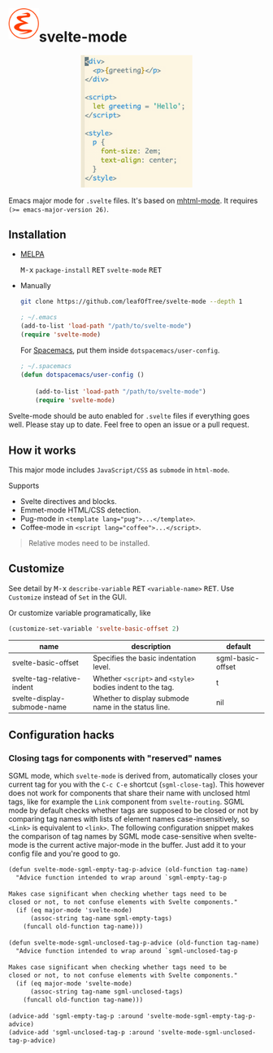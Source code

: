 <img src="https://raw.githubusercontent.com/leafOfTree/leafOfTree.github.io/master/svelte-mode.svg" width="60" height="60" alt="icon" align="left"/>

# svelte-mode

<p align="center">
<a href="https://github.com/altercation/vim-colors-solarized">
<img alt="screenshot" src="https://raw.githubusercontent.com/leafOfTree/leafOfTree.github.io/master/emacs-svelte-mode.png" width="220"/>
</a>
</p>

Emacs major mode for `.svelte` files. It's based on [mhtml-mode][0]. It requires `(>= emacs-major-version 26)`.

## Installation

- [MELPA][2]

  <kbd>M-x</kbd> `package-install` <kbd>RET</kbd> `svelte-mode` <kbd>RET</kbd>

- Manually

  ```bash
  git clone https://github.com/leafOfTree/svelte-mode --depth 1
  ```

  ```lisp
  ; ~/.emacs
  (add-to-list 'load-path "/path/to/svelte-mode")
  (require 'svelte-mode)
  ```

  For [Spacemacs][1], put them inside `dotspacemacs/user-config`.

  ```lisp
  ; ~/.spacemacs
  (defun dotspacemacs/user-config ()
        
      (add-to-list 'load-path "/path/to/svelte-mode")
      (require 'svelte-mode)
  ```
  
Svelte-mode should be auto enabled for `.svelte` files if everything goes well. Please stay up to date. Feel free to open an issue or a pull request.


## How it works

This major mode includes `JavaScript/CSS` as `submode` in `html-mode`. 

Supports

- Svelte directives and blocks.
- Emmet-mode HTML/CSS detection.
- Pug-mode in `<template lang="pug">...</template>`.
- Coffee-mode in `<script lang="coffee">...</script>`.

> Relative modes need to be installed.

## Customize

See detail by <kbd>M-x</kbd> `describe-variable` <kbd>RET</kbd> `<variable-name>` <kbd>RET</kbd>. Use `Customize` instead of `Set` in the GUI.

Or customize variable programatically, like
```lisp
(customize-set-variable 'svelte-basic-offset 2)
```

| name                        | description                                                       | default           |
|-----------------------------|-------------------------------------------------------------------|-------------------|
| svelte-basic-offset         | Specifies the basic indentation level.                            | sgml-basic-offset |
| svelte-tag-relative-indent  | Whether `<script>` and `<style>` bodies indent to the tag.        | t                 |
| svelte-display-submode-name | Whether to display submode name in the status line.               | nil               |


[0]: https://github.com/emacs-mirror/emacs/blob/master/lisp/textmodes/mhtml-mode.el
[1]: https://github.com/syl20bnr/spacemacs
[2]: https://melpa.org/#/svelte-mode

## Configuration hacks

### Closing tags for components with "reserved" names
SGML mode, which `svelte-mode` is derived from, automatically closes your current tag for you with the `C-c C-e` shortcut
(`sgml-close-tag`). This however does not work for components that share their name with unclosed html tags, like for example
the `Link` component from `svelte-routing`. SGML mode by default checks whether tags are supposed to be closed or not by comparing
tag names with lists of element names case-insensitively, so `<Link>` is equivalent to `<link>`. The following configuration snippet 
makes the comparison of tag names by SGML mode case-sensitive when svelte-mode is the current active major-mode in the buffer. Just
add it to your config file and you're good to go.

```elisp
(defun svelte-mode-sgml-empty-tag-p-advice (old-function tag-name)
  "Advice function intended to wrap around `sgml-empty-tag-p

Makes case significant when checking whether tags need to be
closed or not, to not confuse elements with Svelte components."
  (if (eq major-mode 'svelte-mode)
      (assoc-string tag-name sgml-empty-tags)
    (funcall old-function tag-name)))

(defun svelte-mode-sgml-unclosed-tag-p-advice (old-function tag-name)
  "Advice function intended to wrap around `sgml-unclosed-tag-p

Makes case significant when checking whether tags need to be
closed or not, to not confuse elements with Svelte components."
  (if (eq major-mode 'svelte-mode)
      (assoc-string tag-name sgml-unclosed-tags)
    (funcall old-function tag-name)))

(advice-add 'sgml-empty-tag-p :around 'svelte-mode-sgml-empty-tag-p-advice)
(advice-add 'sgml-unclosed-tag-p :around 'svelte-mode-sgml-unclosed-tag-p-advice)
```
